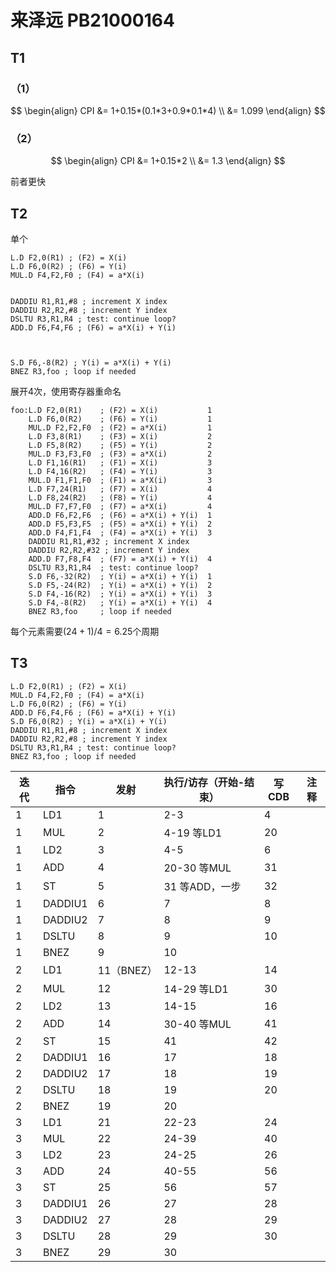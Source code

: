 # 来泽远 PB21000164

## T1

### （1）

$$
\begin{align}
CPI &= 1+0.15*(0.1*3+0.9*0.1*4) \\
&= 1.099
\end{align}
$$

### （2）

$$
\begin{align}
CPI &= 1+0.15*2 \\
&= 1.3
\end{align}
$$

前者更快

## T2

单个

```
L.D F2,0(R1) ; (F2) = X(i)
L.D F6,0(R2) ; (F6) = Y(i)
MUL.D F4,F2,F0 ; (F4) = a*X(i)


DADDIU R1,R1,#8 ; increment X index
DADDIU R2,R2,#8 ; increment Y index
DSLTU R3,R1,R4 ; test: continue loop?
ADD.D F6,F4,F6 ; (F6) = a*X(i) + Y(i)



S.D F6,-8(R2) ; Y(i) = a*X(i) + Y(i)
BNEZ R3,foo ; loop if needed
```

展开4次，使用寄存器重命名

```
foo:L.D F2,0(R1) 	; (F2) = X(i)			1
	L.D F6,0(R2) 	; (F6) = Y(i)			1
	MUL.D F2,F2,F0 	; (F2) = a*X(i)			1
	L.D F3,8(R1) 	; (F3) = X(i)			2
	L.D F5,8(R2) 	; (F5) = Y(i)			2
	MUL.D F3,F3,F0 	; (F3) = a*X(i)			2
	L.D F1,16(R1) 	; (F1) = X(i)			3
	L.D F4,16(R2) 	; (F4) = Y(i)			3
	MUL.D F1,F1,F0 	; (F1) = a*X(i)			3
	L.D F7,24(R1) 	; (F7) = X(i)			4
	L.D F8,24(R2) 	; (F8) = Y(i)			4
	MUL.D F7,F7,F0 	; (F7) = a*X(i)			4
	ADD.D F6,F2,F6 	; (F6) = a*X(i) + Y(i)	1
	ADD.D F5,F3,F5 	; (F5) = a*X(i) + Y(i)	2
	ADD.D F4,F1,F4 	; (F4) = a*X(i) + Y(i)	3
	DADDIU R1,R1,#32 ; increment X index	
	DADDIU R2,R2,#32 ; increment Y index
	ADD.D F7,F8,F4 	; (F7) = a*X(i) + Y(i)	4		
	DSLTU R3,R1,R4 	; test: continue loop?	
	S.D F6,-32(R2) 	; Y(i) = a*X(i) + Y(i)	1
	S.D F5,-24(R2) 	; Y(i) = a*X(i) + Y(i)	2
	S.D F4,-16(R2) 	; Y(i) = a*X(i) + Y(i)	3
	S.D F4,-8(R2) 	; Y(i) = a*X(i) + Y(i)	4
	BNEZ R3,foo 	; loop if needed		
```

每个元素需要$(24+1)/4=6.25$个周期

## T3

```
L.D F2,0(R1) ; (F2) = X(i)
MUL.D F4,F2,F0 ; (F4) = a*X(i)
L.D F6,0(R2) ; (F6) = Y(i)
ADD.D F6,F4,F6 ; (F6) = a*X(i) + Y(i)
S.D F6,0(R2) ; Y(i) = a*X(i) + Y(i)
DADDIU R1,R1,#8 ; increment X index
DADDIU R2,R2,#8 ; increment Y index
DSLTU R3,R1,R4 ; test: continue loop?
BNEZ R3,foo ; loop if needed
```

| 迭代 | 指令    | 发射       | 执行/访存（开始-结束） | 写CDB | 注释 |
| ---- | ------- | ---------- | ---------------------- | ----- | ---- |
| 1    | LD1     | 1          | 2-3                    | 4     |      |
| 1    | MUL     | 2          | 4-19 等LD1             | 20    |      |
| 1    | LD2     | 3          | 4-5                    | 6     |      |
| 1    | ADD     | 4          | 20-30 等MUL            | 31    |      |
| 1    | ST      | 5          | 31 等ADD，一步         | 32    |      |
| 1    | DADDIU1 | 6          | 7                      | 8     |      |
| 1    | DADDIU2 | 7          | 8                      | 9     |      |
| 1    | DSLTU   | 8          | 9                      | 10    |      |
| 1    | BNEZ    | 9          | 10                     |       |      |
| 2    | LD1     | 11（BNEZ） | 12-13                  | 14    |      |
| 2    | MUL     | 12         | 14-29 等LD1            | 30    |      |
| 2    | LD2     | 13         | 14-15                  | 16    |      |
| 2    | ADD     | 14         | 30-40 等MUL            | 41    |      |
| 2    | ST      | 15         | 41                     | 42    |      |
| 2    | DADDIU1 | 16         | 17                     | 18    |      |
| 2    | DADDIU2 | 17         | 18                     | 19    |      |
| 2    | DSLTU   | 18         | 19                     | 20    |      |
| 2    | BNEZ    | 19         | 20                     |       |      |
| 3    | LD1     | 21         | 22-23                  | 24    |      |
| 3    | MUL     | 22         | 24-39                  | 40    |      |
| 3    | LD2     | 23         | 24-25                  | 26    |      |
| 3    | ADD     | 24         | 40-55                  | 56    |      |
| 3    | ST      | 25         | 56                     | 57    |      |
| 3    | DADDIU1 | 26         | 27                     | 28    |      |
| 3    | DADDIU2 | 27         | 28                     | 29    |      |
| 3    | DSLTU   | 28         | 29                     | 30    |      |
| 3    | BNEZ    | 29         | 30                     |       |      |


